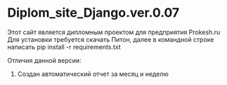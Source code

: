 # Diplom_site_Django.ver.0.07
Этот сайт является дипломным проектом для предприятия Prokesh.ru  
Для установки требуется скачать Питон, далее в командной строке написать pip install -r requirements.txt


Отличия данной версии:
1. Создан автоматический отчет за месяц и неделю